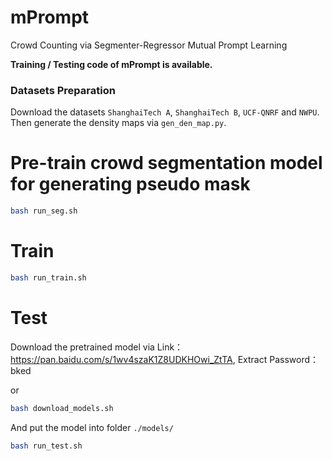 # mPrompt

Crowd Counting via Segmenter-Regressor Mutual Prompt Learning

**Training / Testing code of mPrompt is available.**

### Datasets Preparation
Download the datasets `ShanghaiTech A`, `ShanghaiTech B`, `UCF-QNRF` and `NWPU`. 
Then generate the density maps via `gen_den_map.py`.

# Pre-train crowd segmentation model for generating pseudo mask

```bash
bash run_seg.sh
```

# Train

```bash
bash run_train.sh
```

# Test
Download the pretrained model via Link：https://pan.baidu.com/s/1wv4szaK1Z8UDKHOwi_ZtTA, Extract Password：bked

or

```bash
bash download_models.sh
```

And put the model into folder `./models/`

```bash
bash run_test.sh
```

